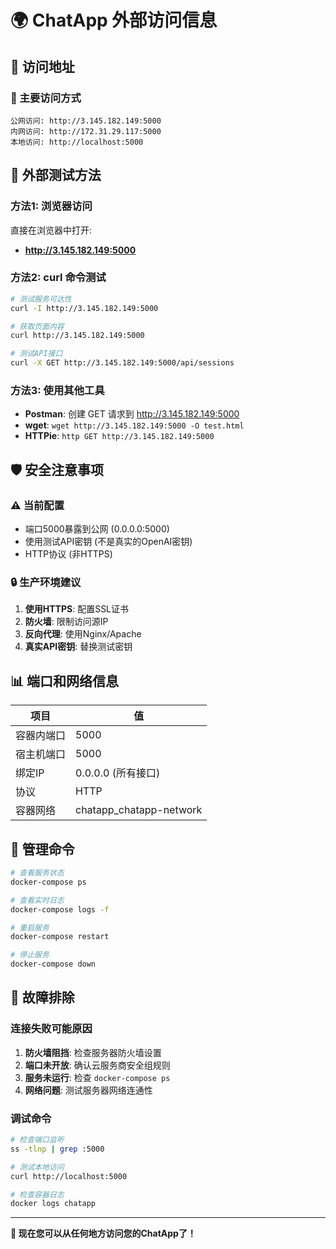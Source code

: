 # 🌍 ChatApp 外部访问信息

## 📍 访问地址

### 🔗 主要访问方式
```
公网访问: http://3.145.182.149:5000
内网访问: http://172.31.29.117:5000
本地访问: http://localhost:5000
```

## 🧪 外部测试方法

### 方法1: 浏览器访问
直接在浏览器中打开:
- **http://3.145.182.149:5000**

### 方法2: curl 命令测试
```bash
# 测试服务可达性
curl -I http://3.145.182.149:5000

# 获取页面内容
curl http://3.145.182.149:5000

# 测试API接口
curl -X GET http://3.145.182.149:5000/api/sessions
```

### 方法3: 使用其他工具
- **Postman**: 创建 GET 请求到 http://3.145.182.149:5000
- **wget**: `wget http://3.145.182.149:5000 -O test.html`
- **HTTPie**: `http GET http://3.145.182.149:5000`

## 🛡️ 安全注意事项

### ⚠️ 当前配置
- 端口5000暴露到公网 (0.0.0.0:5000)
- 使用测试API密钥 (不是真实的OpenAI密钥)
- HTTP协议 (非HTTPS)

### 🔒 生产环境建议
1. **使用HTTPS**: 配置SSL证书
2. **防火墙**: 限制访问源IP
3. **反向代理**: 使用Nginx/Apache
4. **真实API密钥**: 替换测试密钥

## 📊 端口和网络信息

| 项目 | 值 |
|-----|---|
| 容器内端口 | 5000 |
| 宿主机端口 | 5000 |
| 绑定IP | 0.0.0.0 (所有接口) |
| 协议 | HTTP |
| 容器网络 | chatapp_chatapp-network |

## 🔧 管理命令

```bash
# 查看服务状态
docker-compose ps

# 查看实时日志
docker-compose logs -f

# 重启服务
docker-compose restart

# 停止服务
docker-compose down
```

## 🐛 故障排除

### 连接失败可能原因
1. **防火墙阻挡**: 检查服务器防火墙设置
2. **端口未开放**: 确认云服务商安全组规则
3. **服务未运行**: 检查 `docker-compose ps`
4. **网络问题**: 测试服务器网络连通性

### 调试命令
```bash
# 检查端口监听
ss -tlnp | grep :5000

# 测试本地访问
curl http://localhost:5000

# 检查容器日志
docker logs chatapp
```

---

**🎉 现在您可以从任何地方访问您的ChatApp了！**
